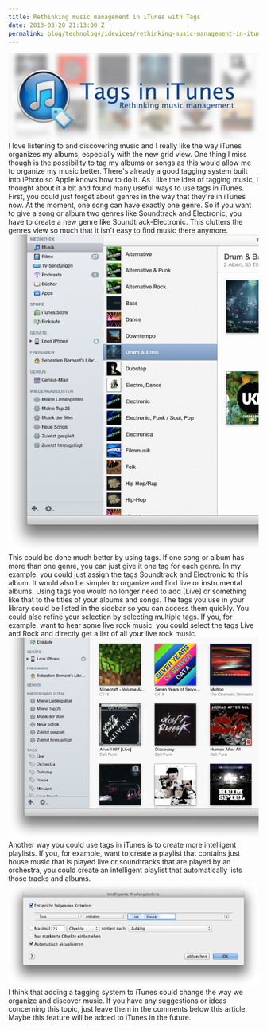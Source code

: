 ```yaml
---
title: Rethinking music management in iTunes with Tags
date: 2013-03-20 21:13:00 Z
permalink: blog/technology/idevices/rethinking-music-management-in-itunes-with-tags
---
```


[![Tags in iTunes](/uploads/2013/03/banner.jpg)](/uploads/2013/03/banner.jpg) I love listening to and discovering music and I really like the way iTunes organizes my albums, especially with the new grid view. One thing I miss though is the possibility to tag my albums or songs as this would allow me to organize my music better. There's already a good tagging system built into iPhoto so Apple knows how to do it. As I like the idea of tagging music, I thought about it a bit and found many useful ways to use tags in iTunes. First, you could just forget about genres in the way that they're in iTunes now. At the moment, one song can have exactly one genre. So if you want to give a song or album two genres like Soundtrack and Electronic, you have to create a new genre like Soundtrack-Electronic. This clutters the genres view so much that it isn't easy to find music there anymore. [![My cluttered genres list](/uploads/2013/03/cluttered-genres1.jpg)](/uploads/2013/03/cluttered-genres1.jpg) This could be done much better by using tags. If one song or album has more than one genre, you can just give it one tag for each genre. In my example, you could just assign the tags Soundtrack and Electronic to this album. It would also be simpler to organize and find live or instrumental albums. Using tags you would no longer need to add [Live] or something like that to the titles of your albums and songs. The tags you use in your library could be listed in the sidebar so you can access them quickly. You could also refine your selection by selecting multiple tags. If you, for example, want to hear some live rock music, you could select the tags Live and Rock and directly get a list of all your live rock music. [![tags-in-sidebar](/uploads/2013/03/tags-in-sidebar.jpg)](/uploads/2013/03/tags-in-sidebar.jpg) Another way you could use tags in iTunes is to create more intelligent playlists. If you, for example, want to create a playlist that contains just house music that is played live or soundtracks that are played by an orchestra, you could create an intelligent playlist that automatically lists those tracks and albums. [![intelligent-playlist](/uploads/2013/03/intelligent-playlist.jpg)](/uploads/2013/03/intelligent-playlist.jpg) I think that adding a tagging system to iTunes could change the way we organize and discover music. If you have any suggestions or ideas concerning this topic, just leave them in the comments below this article. Maybe this feature will be added to iTunes in the future.
